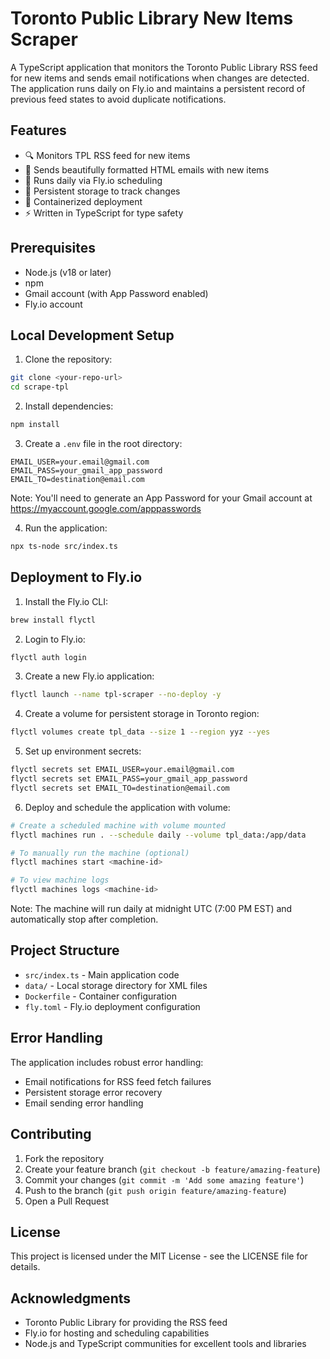 # Toronto Public Library New Items Scraper

A TypeScript application that monitors the Toronto Public Library RSS feed for new items and sends email notifications when changes are detected. The application runs daily on Fly.io and maintains a persistent record of previous feed states to avoid duplicate notifications.

## Features

- 🔍 Monitors TPL RSS feed for new items
- 📧 Sends beautifully formatted HTML emails with new items
- 🔄 Runs daily via Fly.io scheduling
- 💾 Persistent storage to track changes
- 🚀 Containerized deployment
- ⚡ Written in TypeScript for type safety

## Prerequisites

- Node.js (v18 or later)
- npm
- Gmail account (with App Password enabled)
- Fly.io account

## Local Development Setup

1. Clone the repository:
```bash
git clone <your-repo-url>
cd scrape-tpl
```

2. Install dependencies:
```bash
npm install
```

3. Create a `.env` file in the root directory:
```env
EMAIL_USER=your.email@gmail.com
EMAIL_PASS=your_gmail_app_password
EMAIL_TO=destination@email.com
```

Note: You'll need to generate an App Password for your Gmail account at https://myaccount.google.com/apppasswords

4. Run the application:
```bash
npx ts-node src/index.ts
```

## Deployment to Fly.io

1. Install the Fly.io CLI:
```bash
brew install flyctl
```

2. Login to Fly.io:
```bash
flyctl auth login
```

3. Create a new Fly.io application:
```bash
flyctl launch --name tpl-scraper --no-deploy -y
```

4. Create a volume for persistent storage in Toronto region:
```bash
flyctl volumes create tpl_data --size 1 --region yyz --yes
```

5. Set up environment secrets:
```bash
flyctl secrets set EMAIL_USER=your.email@gmail.com
flyctl secrets set EMAIL_PASS=your_gmail_app_password
flyctl secrets set EMAIL_TO=destination@email.com
```

6. Deploy and schedule the application with volume:
```bash
# Create a scheduled machine with volume mounted
flyctl machines run . --schedule daily --volume tpl_data:/app/data

# To manually run the machine (optional)
flyctl machines start <machine-id>

# To view machine logs
flyctl machines logs <machine-id>
```

Note: The machine will run daily at midnight UTC (7:00 PM EST) and automatically stop after completion.

## Project Structure

- `src/index.ts` - Main application code
- `data/` - Local storage directory for XML files
- `Dockerfile` - Container configuration
- `fly.toml` - Fly.io deployment configuration

## Error Handling

The application includes robust error handling:
- Email notifications for RSS feed fetch failures
- Persistent storage error recovery
- Email sending error handling

## Contributing

1. Fork the repository
2. Create your feature branch (`git checkout -b feature/amazing-feature`)
3. Commit your changes (`git commit -m 'Add some amazing feature'`)
4. Push to the branch (`git push origin feature/amazing-feature`)
5. Open a Pull Request

## License

This project is licensed under the MIT License - see the LICENSE file for details.

## Acknowledgments

- Toronto Public Library for providing the RSS feed
- Fly.io for hosting and scheduling capabilities
- Node.js and TypeScript communities for excellent tools and libraries
